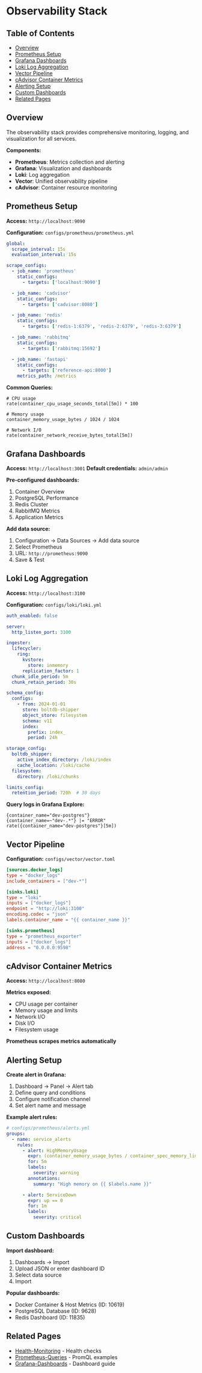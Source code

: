 # Observability Stack

## Table of Contents

- [Overview](#overview)
- [Prometheus Setup](#prometheus-setup)
- [Grafana Dashboards](#grafana-dashboards)
- [Loki Log Aggregation](#loki-log-aggregation)
- [Vector Pipeline](#vector-pipeline)
- [cAdvisor Container Metrics](#cadvisor-container-metrics)
- [Alerting Setup](#alerting-setup)
- [Custom Dashboards](#custom-dashboards)
- [Related Pages](#related-pages)

## Overview

The observability stack provides comprehensive monitoring, logging, and visualization for all services.

**Components:**
- **Prometheus**: Metrics collection and alerting
- **Grafana**: Visualization and dashboards
- **Loki**: Log aggregation
- **Vector**: Unified observability pipeline
- **cAdvisor**: Container resource monitoring

## Prometheus Setup

**Access:** `http://localhost:9090`

**Configuration:** `configs/prometheus/prometheus.yml`

```yaml
global:
  scrape_interval: 15s
  evaluation_interval: 15s

scrape_configs:
  - job_name: 'prometheus'
    static_configs:
      - targets: ['localhost:9090']

  - job_name: 'cadvisor'
    static_configs:
      - targets: ['cadvisor:8080']

  - job_name: 'redis'
    static_configs:
      - targets: ['redis-1:6379', 'redis-2:6379', 'redis-3:6379']

  - job_name: 'rabbitmq'
    static_configs:
      - targets: ['rabbitmq:15692']

  - job_name: 'fastapi'
    static_configs:
      - targets: ['reference-api:8000']
    metrics_path: /metrics
```

**Common Queries:**
```promql
# CPU usage
rate(container_cpu_usage_seconds_total[5m]) * 100

# Memory usage
container_memory_usage_bytes / 1024 / 1024

# Network I/O
rate(container_network_receive_bytes_total[5m])
```

## Grafana Dashboards

**Access:** `http://localhost:3001`
**Default credentials:** `admin/admin`

**Pre-configured dashboards:**
1. Container Overview
2. PostgreSQL Performance
3. Redis Cluster
4. RabbitMQ Metrics
5. Application Metrics

**Add data source:**
1. Configuration → Data Sources → Add data source
2. Select Prometheus
3. URL: `http://prometheus:9090`
4. Save & Test

## Loki Log Aggregation

**Access:** `http://localhost:3100`

**Configuration:** `configs/loki/loki.yml`

```yaml
auth_enabled: false

server:
  http_listen_port: 3100

ingester:
  lifecycler:
    ring:
      kvstore:
        store: inmemory
      replication_factor: 1
  chunk_idle_period: 5m
  chunk_retain_period: 30s

schema_config:
  configs:
    - from: 2024-01-01
      store: boltdb-shipper
      object_store: filesystem
      schema: v11
      index:
        prefix: index_
        period: 24h

storage_config:
  boltdb_shipper:
    active_index_directory: /loki/index
    cache_location: /loki/cache
  filesystem:
    directory: /loki/chunks

limits_config:
  retention_period: 720h  # 30 days
```

**Query logs in Grafana Explore:**
```logql
{container_name="dev-postgres"}
{container_name=~"dev-.*"} |= "ERROR"
rate({container_name="dev-postgres"}[5m])
```

## Vector Pipeline

**Configuration:** `configs/vector/vector.toml`

```toml
[sources.docker_logs]
type = "docker_logs"
include_containers = ["dev-*"]

[sinks.loki]
type = "loki"
inputs = ["docker_logs"]
endpoint = "http://loki:3100"
encoding.codec = "json"
labels.container_name = "{{ container_name }}"

[sinks.prometheus]
type = "prometheus_exporter"
inputs = ["docker_logs"]
address = "0.0.0.0:9598"
```

## cAdvisor Container Metrics

**Access:** `http://localhost:8080`

**Metrics exposed:**
- CPU usage per container
- Memory usage and limits
- Network I/O
- Disk I/O
- Filesystem usage

**Prometheus scrapes metrics automatically**

## Alerting Setup

**Create alert in Grafana:**
1. Dashboard → Panel → Alert tab
2. Define query and conditions
3. Configure notification channel
4. Set alert name and message

**Example alert rules:**
```yaml
# configs/prometheus/alerts.yml
groups:
  - name: service_alerts
    rules:
      - alert: HighMemoryUsage
        expr: (container_memory_usage_bytes / container_spec_memory_limit_bytes) * 100 > 80
        for: 5m
        labels:
          severity: warning
        annotations:
          summary: "High memory on {{ $labels.name }}"

      - alert: ServiceDown
        expr: up == 0
        for: 1m
        labels:
          severity: critical
```

## Custom Dashboards

**Import dashboard:**
1. Dashboards → Import
2. Upload JSON or enter dashboard ID
3. Select data source
4. Import

**Popular dashboards:**
- Docker Container & Host Metrics (ID: 10619)
- PostgreSQL Database (ID: 9628)
- Redis Dashboard (ID: 11835)

## Related Pages

- [Health-Monitoring](Health-Monitoring) - Health checks
- [Prometheus-Queries](Prometheus-Queries) - PromQL examples
- [Grafana-Dashboards](Grafana-Dashboards) - Dashboard guide
